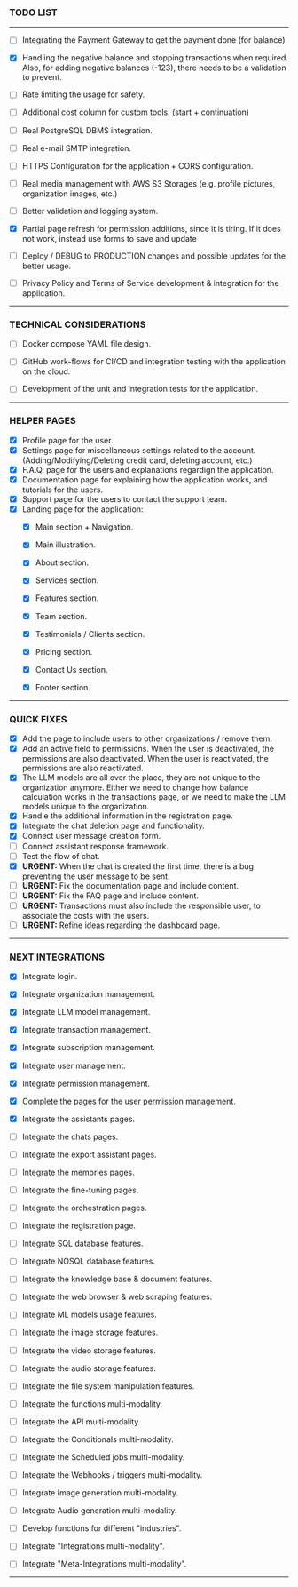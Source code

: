 
### TODO LIST

---

- [ ] Integrating the Payment Gateway to get the payment done (for balance)
- [X] Handling the negative balance and stopping transactions when required. Also, for adding negative balances (-123), there needs to be a validation to prevent.
- [ ] Rate limiting the usage for safety.
- [ ] Additional cost column for custom tools. (start + continuation)
- [ ] Real PostgreSQL DBMS integration.
- [ ] Real e-mail SMTP integration.
- [ ] HTTPS Configuration for the application + CORS configuration.
- [ ] Real media management with AWS S3 Storages (e.g. profile pictures, organization images, etc.)
- [ ] Better validation and logging system.
- [X] Partial page refresh for permission additions, since it is tiring. If it does not work, instead use forms to save and update
- [ ] Deploy / DEBUG to PRODUCTION changes and possible updates for the better usage.
- [ ] Privacy Policy and Terms of Service development & integration for the application.


---

### TECHNICAL CONSIDERATIONS

- [ ] Docker compose YAML file design.
- [ ] GitHub work-flows for CI/CD and integration testing with the application on the cloud.
- [ ] Development of the unit and integration tests for the application.


---


### HELPER PAGES

- [X] Profile page for the user.
- [X] Settings page for miscellaneous settings related to the account. (Adding/Modifying/Deleting credit card, deleting account, etc.)
- [X] F.A.Q. page for the users and explanations regardign the application.
- [X] Documentation page for explaining how the application works, and tutorials for the users.
- [X] Support page for the users to contact the support team.
- [X] Landing page for the application:
  - [X] Main section + Navigation.
  - [X] Main illustration.
  - [X] About section.
  - [X] Services section.
  - [X] Features section.
  - [X] Team section.
  - [X] Testimonials / Clients section.
  - [X] Pricing section.
  - [X] Contact Us section.
  - [X] Footer section.


---


### QUICK FIXES

- [X] Add the page to include users to other organizations / remove them.
- [X] Add an active field to permissions. When the user is deactivated, the permissions are also deactivated. When the user is reactivated, the permissions are also reactivated.
- [X] The LLM models are all over the place, they are not unique to the organization anymore. Either we need to change how balance calculation works in the transactions page, or we need to make the LLM models unique to the organization.
- [X] Handle the additional information in the registration page.
- [X] Integrate the chat deletion page and functionality.
- [X] Connect user message creation form.
- [ ] Connect assistant response framework.
- [ ] Test the flow of chat.
- [X] **URGENT:** When the chat is created the first time, there is a bug preventing the user message to be sent.
- [ ] **URGENT:** Fix the documentation page and include content.
- [ ] **URGENT:** Fix the FAQ page and include content.
- [ ] **URGENT:** Transactions must also include the responsible user, to associate the costs with the users.
- [ ] **URGENT:** Refine ideas regarding the dashboard page.
---


### NEXT INTEGRATIONS

- [X] Integrate login.
- [X] Integrate organization management.
- [X] Integrate LLM model management.
- [X] Integrate transaction management.
- [X] Integrate subscription management.
- [X] Integrate user management.
- [X] Integrate permission management.
- [X] Complete the pages for the user permission management.
- [X] Integrate the assistants pages.
- [ ] Integrate the chats pages.
- [ ] Integrate the export assistant pages.
- [ ] Integrate the memories pages.
- [ ] Integrate the fine-tuning pages.
- [ ] Integrate the orchestration pages.
- [ ] Integrate the registration page.
- [ ] Integrate SQL database features.
- [ ] Integrate NOSQL database features.
- [ ] Integrate the knowledge base & document features.
- [ ] Integrate the web browser & web scraping features.
- [ ] Integrate ML models usage features.
- [ ] Integrate the image storage features.
- [ ] Integrate the video storage features.
- [ ] Integrate the audio storage features.
- [ ] Integrate the file system manipulation features.
- [ ] Integrate the functions multi-modality.
- [ ] Integrate the API multi-modality.
- [ ] Integrate the Conditionals multi-modality.
- [ ] Integrate the Scheduled jobs multi-modality.
- [ ] Integrate the Webhooks / triggers multi-modality.
- [ ] Integrate Image generation multi-modality.
- [ ] Integrate Audio generation multi-modality.
- [ ] Develop functions for different "industries".
- [ ] Integrate "Integrations multi-modality".
- [ ] Integrate "Meta-Integrations multi-modality".


---
